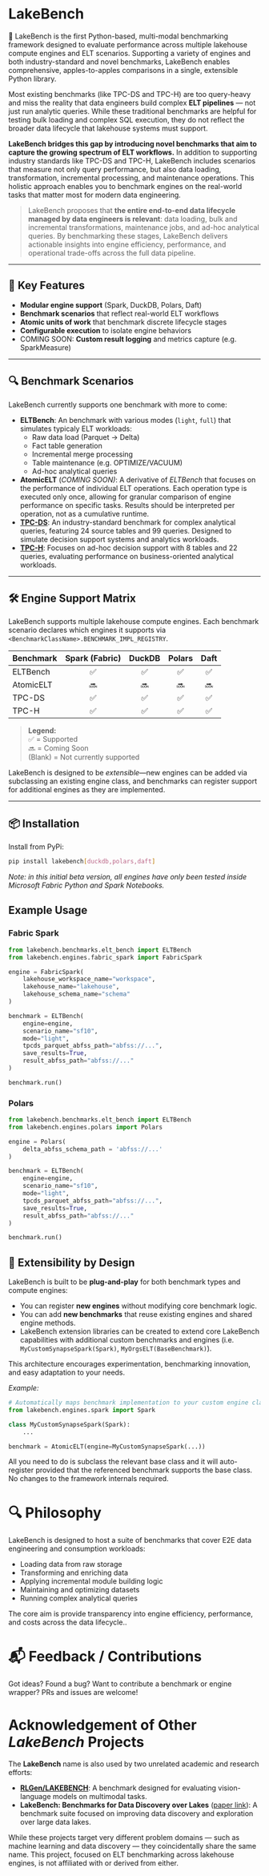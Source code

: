 # LakeBench

🌊 LakeBench is the first Python-based, multi-modal benchmarking framework designed to evaluate performance across multiple lakehouse compute engines and ELT scenarios. Supporting a variety of engines and both industry-standard and novel benchmarks, LakeBench enables comprehensive, apples-to-apples comparisons in a single, extensible Python library.

Most existing benchmarks (like TPC-DS and TPC-H) are too query-heavy and miss the reality that data engineers build complex **ELT pipelines** — not just run analytic queries. While these traditional benchmarks are helpful for testing bulk loading and complex SQL execution, they do not reflect the broader data lifecycle that lakehouse systems must support.

**LakeBench bridges this gap by introducing novel benchmarks that aim to capture the growing spectrum of ELT workflows.** In addition to supporting industry standards like TPC-DS and TPC-H, LakeBench includes scenarios that measure not only query performance, but also data loading, transformation, incremental processing, and maintenance operations. This holistic approach enables you to benchmark engines on the real-world tasks that matter most for modern data engineering.

> LakeBench proposes that **the entire end-to-end data lifecycle managed by data engineers is relevant**: data loading, bulk and incremental transformations, maintenance jobs, and ad-hoc analytical queries. By benchmarking these stages, LakeBench delivers actionable insights into engine efficiency, performance, and operational trade-offs across the full data pipeline.

---

## 🧱 Key Features

- **Modular engine support** (Spark, DuckDB, Polars, Daft)
- **Benchmark scenarios** that reflect real-world ELT workflows
- **Atomic units of work** that benchmark discrete lifecycle stages
- **Configurable execution** to isolate engine behaviors
- COMING SOON: **Custom result logging** and metrics capture (e.g. SparkMeasure)

---

## 🔍 Benchmark Scenarios

LakeBench currently supports one benchmark with more to come:

- **ELTBench**: An benchmark with various modes (`light`, `full`) that simulates typicaly ELT workloads:
  - Raw data load (Parquet → Delta)
  - Fact table generation
  - Incremental merge processing
  - Table maintenance (e.g. OPTIMIZE/VACUUM)
  - Ad-hoc analytical queries
- **AtomicELT** (_COMING SOON)_: A derivative of _ELTBench_ that focuses on the performance of individual ELT operations. Each operation type is executed only once, allowing for granular comparison of engine performance on specific tasks. Results should be interpreted per operation, not as a cumulative runtime.
- **[TPC-DS](https://www.tpc.org/tpcds/)**: An industry-standard benchmark for complex analytical queries, featuring 24 source tables and 99 queries. Designed to simulate decision support systems and analytics workloads.
- **[TPC-H](https://www.tpc.org/tpch/)**: Focuses on ad-hoc decision support with 8 tables and 22 queries, evaluating performance on business-oriented analytical workloads.

---

## 🛠️ Engine Support Matrix

LakeBench supports multiple lakehouse compute engines. Each benchmark scenario declares which engines it supports via `<BenchmarkClassName>.BENCHMARK_IMPL_REGISTRY`.

| Benchmark   | Spark (Fabric) | DuckDB | Polars | Daft |
|-------------|:--------------:|:------:|:------:|:----:|
| ELTBench    |      ✅        |   ✅   |   ✅   |  ✅  |
| AtomicELT   |      🔜        |   🔜   |   🔜   |  🔜  |
| TPC-DS      |      ✅        |   ✅   |   ✅   |  ✅  |
| TPC-H       |      ✅        |   ✅   |   ✅   |  ✅  |

> **Legend:**  
> ✅ = Supported  
> 🔜 = Coming Soon  
> (Blank) = Not currently supported 

LakeBench is designed to be _extensible_—new engines can be added via subclassing an existing engine class, and benchmarks can register support for additional engines as they are implemented.

---

## 📦 Installation

Install from PyPi:

```bash
pip install lakebench[duckdb,polars,daft]
```

_Note: in this initial beta version, all engines have only been tested inside Microsoft Fabric Python and Spark Notebooks._

## Example Usage

### Fabric Spark
```python
from lakebench.benchmarks.elt_bench import ELTBench
from lakebench.engines.fabric_spark import FabricSpark

engine = FabricSpark(
    lakehouse_workspace_name="workspace",
    lakehouse_name="lakehouse",
    lakehouse_schema_name="schema"
)

benchmark = ELTBench(
    engine=engine,
    scenario_name="sf10",
    mode="light",
    tpcds_parquet_abfss_path="abfss://...",
    save_results=True,
    result_abfss_path="abfss://..."
)

benchmark.run()
```

### Polars
```python
from lakebench.benchmarks.elt_bench import ELTBench
from lakebench.engines.polars import Polars

engine = Polars( 
    delta_abfss_schema_path = 'abfss://...'
)

benchmark = ELTBench(
    engine=engine,
    scenario_name="sf10",
    mode="light",
    tpcds_parquet_abfss_path="abfss://...",
    save_results=True,
    result_abfss_path="abfss://..."
)

benchmark.run()
```

## 🔌 Extensibility by Design

LakeBench is built to be **plug-and-play** for both benchmark types and compute engines:

- You can register **new engines** without modifying core benchmark logic.
- You can add **new benchmarks** that reuse existing engines and shared engine methods.
- LakeBench extension libraries can be created to extend core LakeBench capabilities with additional custom benchmarks and engines (i.e. `MyCustomSynapseSpark(Spark)`, `MyOrgsELT(BaseBenchmark)`).

This architecture encourages experimentation, benchmarking innovation, and easy adaptation to your needs.

_Example:_
```python
# Automatically maps benchmark implementation to your custom engine class
from lakebench.engines.spark import Spark

class MyCustomSynapseSpark(Spark):
    ...

benchmark = AtomicELT(engine=MyCustomSynapseSpark(...))
```
All you need to do is subclass the relevant base class and it will auto-register provided that the referenced benchmark supports the base class. No changes to the framework internals required.

# 🔍 Philosophy
LakeBench is designed to host a suite of benchmarks that cover E2E data engineering and consumption workloads:
- Loading data from raw storage
- Transforming and enriching data
- Applying incremental module building logic
- Maintaining and optimizing datasets
- Running complex analytical queries

The core aim is provide transparency into engine efficiency, performance, and costs across the data lifecycle..

# 📬 Feedback / Contributions
Got ideas? Found a bug? Want to contribute a benchmark or engine wrapper? PRs and issues are welcome!


# Acknowledgement of Other _LakeBench_ Projects
The **LakeBench** name is also used by two unrelated academic and research efforts:
- **[RLGen/LAKEBENCH](https://github.com/RLGen/LAKEBENCH)**: A benchmark designed for evaluating vision-language models on multimodal tasks.
- **LakeBench: Benchmarks for Data Discovery over Lakes** ([paper link](https://www.catalyzex.com/paper/lakebench-benchmarks-for-data-discovery-over)):
    A benchmark suite focused on improving data discovery and exploration over large data lakes.

While these projects target very different problem domains — such as machine learning and data discovery — they coincidentally share the same name. This project, focused on ELT benchmarking across lakehouse engines, is not affiliated with or derived from either.